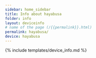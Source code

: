 ```yaml
---
sidebar: home_sidebar
title: Info about hayabusa
folder: info
layout: deviceinfo
# name of the page (/{{permalink}}.html)
permalink: hayabusa/
device: hayabusa
---
```

{% include templates/device_info.md %}

